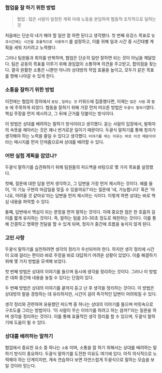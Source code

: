 ### 협업을 잘 하기 위한 방법

> 협업 : 많은 사람이 일정한 계획 아래 노동을 분담하여 협동적·조직적으로 일하는 것

처음에는 단순히 내가 해야 할 일만 잘 하면 된다고 생각했다. 첫 번째 유강스 목표로 `일과시간에는 시간을 효율적으로 사용하기` 를 설정하고, 이를 위해 일과 시간 중 시간대별 계획을 세워 지키려고 노력했다.

그러나 팀원들과 회의를 반복하며, 협업은 단순히 일만 잘하면 되는 것이 아님을 깨달았다. 팀은 공동의 목표를 이루기 위해 끊임없이 소통하며 의견을 주고받고, 합의점을 찾는다. 결국 원활한 소통은 나뿐만 아니라 상대방의 작업 효율을 높이고, 모두가 같은 목표를 향해 나아갈 수 있게 한다.

### 소통을 잘하기 위한 방법

이전에는 협업의 정의에서 `분담` , `일하는 것` 키워드에 집중했다면, 이제는 `많은 사람` 과 `협동` 에 주목하게 되었다. 협동을 잘하기 위해 가장 먼저 떠오른 방법은 `두괄식 말하기`였다. 핵심 주장을 먼저 제시하고, 그 뒤에 근거를 덧붙이는 방식이다.

이 방법은 상대를 배려하는 말하기 방식이라고 생각했다. 듣는 사람의 입장에서, 발화자의 속뜻을 헤아리는 것은 꽤나 번거로운 일이기 때문이다. 두괄식 말하기를 통해 청자가 생각해야 하는 노력을 줄일 수 있다고 생각했다. `이야기를 하는 이유는 바로 이것 때문이야` 라는 메시지를 먼저 던져줌으로써 상대를 배려할 수 있다.

### 어떤 실험 계획을 잡았나?

두괄식 말하기를 습관화하기 위해 팀원들의 피드백을 바탕으로 몇 가지 목표를 설정했다.

첫째, 질문에 대한 답을 먼저 생각하고, 그 답변을 가장 먼저 제시하는 것이다. 예를 들어, '이 기능 구현의 마감일을 맞출 수 있을까요?'라는 질문에 '네, 가능합니다' 혹은 '아니요, 어려울 것 같아요'라는 답변을 먼저 제시하는 식이다. 이렇게 하면 상대는 바로 핵심 내용을 파악할 수 있다.

둘째, 답변에서 핵심이 되는 문장을 먼저 말하는 것이다. 이때 중요한 점은 한 호흡의 길이를 짧게 유지하는 것이다. 즉, 말하는 텀을 20-30초 정도로 제한하는 것이다. 이를 통해 간결하고 명확한 전달을 할 수 있게 되며, 청자가 중간에 흐름을 놓치지 않게 된다.

### 고민 사항

두괄식 말하기를 실천하려면 생각의 정리가 우선되어야 한다. 하지만 생각 정리에 시간이 오래 걸리는 편이라 바로 주장을 바로 대답하기 어려운 상황이 있었다. 이를 해결하기 위해 몇 가지 방법을 모색해 보았다.

첫 번째 방법은 상대의 이야기를 들으며 동시에 생각을 정리하는 것이다. 그러나 이 방법은 대화 중간에 내용을 놓칠 수 있다는 단점이 있다.

두 번째 방법은 상대의 이야기를 끝까지 듣고 난 후 생각을 정리하는 것이다. 이 방법은 상대방의 말을 경청하는 데 유리하지만, 시간이 걸려 즉각적인 답변이 어려워질 수 있다.

생각 정리와 관련하여 유용했던 피드백 중 하나는 상대의 이야기를 들으며 머릿속으로 구조도를 그리는 방법이다. '이 사람이 무슨 이야기를 하려고 하는 걸까?'라는 질문을 하며 생각을 정리하는 것이다. 이를 통해 효율적인 생각 정리를 할 수 있으며, 두괄식 말하기에 도움이 될 수 있다.

### 상대를 배려하는 말하기

협업에서 중요한 요소 중 하나는 `소통` 이며, 소통을 잘 하기 위해서는 상대를 배려하는 말하기 방식이 중요하다. 두괄식 말하기를 도전한 이유도 여기에 있다. 아직 의식적으로 노력해야 하는 단계이지만, 계속 연습하다 보면 자연스럽게 두괄식으로 말하는 모습을 보일 것이라 믿는다.
